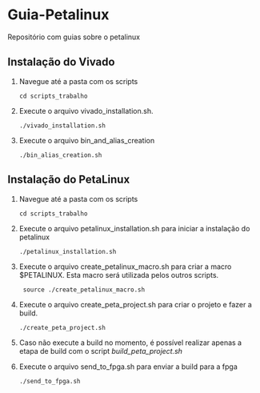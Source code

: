 # Guia-Petalinux
Repositório com guias sobre o petalinux

## Instalação do Vivado
1. Navegue até a pasta com os scripts

    ```cd scripts_trabalho```

2. Execute o arquivo vivado_installation.sh. 

    ```./vivado_installation.sh ```

3. Execute o arquivo bin_and_alias_creation

    ```./bin_alias_creation.sh ```

## Instalação do PetaLinux
1. Navegue até a pasta com os scripts

    ```cd scripts_trabalho```

2. Execute o arquivo petalinux_installation.sh para iniciar a instalação do petalinux

    ```./petalinux_installation.sh ```

3. Execute o arquivo create_petalinux_macro.sh para criar a macro $PETALINUX. 
Esta macro será utilizada pelos outros scripts.

    ``` source ./create_petalinux_macro.sh```

4. Execute o arquivo create_peta_project.sh para criar o projeto e fazer a build.

    ```./create_peta_project.sh ```

5. Caso não execute a build no momento, é possível realizar apenas a etapa de build com o script *build_peta_project.sh*

6. Execute o arquivo send_to_fpga.sh para enviar a build para a fpga

    ```./send_to_fpga.sh ```

